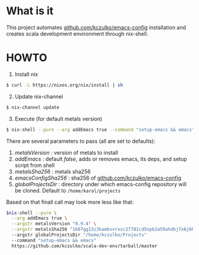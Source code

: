 # What is it

This project automates [github.com/kczulko/emacs-config](github.com/kczulko/emacs-config) installation and creates scala development environment through nix-shell.

# HOWTO

1. Install nix
  ```bash
  $ curl -L https://nixos.org/nix/install | sh
  ```
2. Update nix-channel
  ```bash
  $ nix-channel update
  ```

3. Execute (for default metals version)
  ```bash
  $ nix-shell --pure --arg addEmacs true --command "setup-emacs && emacs" https://github.com/kczulko/scala-dev-env/tarball/master
  ```

There are several parameters to pass (all are set to defaults):

1. _metalsVersion_ : version of metals to install
1. _addEmacs_ : default _false_, adds or removes emacs, its deps, and setup script from shell
1. _metalsSha256_  : metals sha256
1. _emacsConfigSha256_ : sha256 of [github.com/kczulko/emacs-config](github.com/kczulko/emacs-config)
1. _globalProjectsDir_ : directory under which emacs-config repository will be cloned. Default to `/home/karol/projects`

Based on that finall call may look more less like that:

  ```bash
  $nix-shell --pure \
    --arg addEmacs true \
    --argstr metalsVersion "0.9.4" \
    --argstr metalsSha256 "1k07gg13z3kambvvrxsc27781cd5npb2a50ahdbj7x6j6h67k0pg"
    --argstr globalProjectsDir "/home/kczulko/Projects"
    --command "setup-emacs && emacs"
    https://github.com/kczulko/scala-dev-env/tarball/master
  ```

